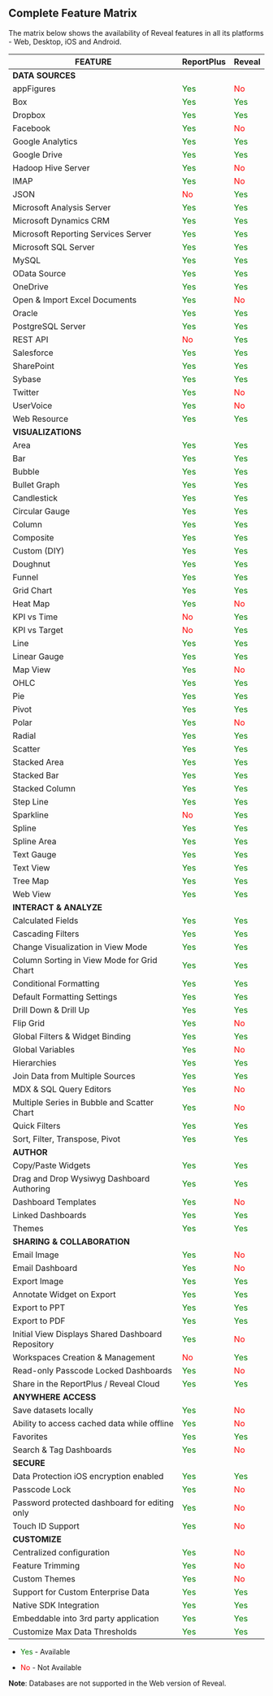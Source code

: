 ## Complete Feature Matrix

The matrix below shows the availability of Reveal features in all its platforms - Web, Desktop, iOS and Android.

| FEATURE                                           | ReportPlus                                    | Reveal                                    |
| ------------------------------------------------- | --------------------------------------------- | ----------------------------------------- |
| **DATA SOURCES**                                  |                                               |                                           |
| appFigures                                        | <span style="color: #007F00">Yes</span>       | <span style="color: #FF0000">No</span>    |
| Box                                               | <span style="color: #007F00">Yes</span>       | <span style="color: #007F00">Yes</span>   |
| Dropbox                                           | <span style="color: #007F00">Yes</span>       | <span style="color: #007F00">Yes</span>   |
| Facebook                                          | <span style="color: #007F00">Yes</span>       | <span style="color: #FF0000">No</span>    |
| Google Analytics                                  | <span style="color: #007F00">Yes</span>       | <span style="color: #007F00">Yes</span>   |
| Google Drive                                      | <span style="color: #007F00">Yes</span>       | <span style="color: #007F00">Yes</span>   |
| Hadoop Hive Server                                | <span style="color: #007F00">Yes</span>       | <span style="color: #FF0000">No</span>    |
| IMAP                                              | <span style="color: #007F00">Yes</span>       | <span style="color: #FF0000">No</span>    |
| JSON                                              | <span style="color: #FF0000">No</span>        | <span style="color: #007F00">Yes</span>   |
| Microsoft Analysis Server                         | <span style="color: #007F00">Yes</span>       | <span style="color: #007F00">Yes</span>   |
| Microsoft Dynamics CRM                            | <span style="color: #007F00">Yes</span>       | <span style="color: #007F00">Yes</span>   |
| Microsoft Reporting Services Server               | <span style="color: #007F00">Yes</span>       | <span style="color: #007F00">Yes</span>   |
| Microsoft SQL Server                              | <span style="color: #007F00">Yes</span>       | <span style="color: #007F00">Yes</span>   |
| MySQL                                             | <span style="color: #007F00">Yes</span>       | <span style="color: #007F00">Yes</span>   |
| OData Source                                      | <span style="color: #007F00">Yes</span>       | <span style="color: #007F00">Yes</span>   |
| OneDrive                                          | <span style="color: #007F00">Yes</span>       | <span style="color: #007F00">Yes</span>   |
| Open & Import Excel Documents                     | <span style="color: #007F00">Yes</span>       | <span style="color: #FF0000">No</span>    |
| Oracle                                            | <span style="color: #007F00">Yes</span>       | <span style="color: #007F00">Yes</span>   |
| PostgreSQL Server                                 | <span style="color: #007F00">Yes</span>       | <span style="color: #007F00">Yes</span>   |
| REST API                                          | <span style="color: #FF0000">No</span>        | <span style="color: #007F00">Yes</span>   |
| Salesforce                                        | <span style="color: #007F00">Yes</span>       | <span style="color: #007F00">Yes</span>    |
| SharePoint                                        | <span style="color: #007F00">Yes</span>       | <span style="color: #007F00">Yes</span>   |
| Sybase                                            | <span style="color: #007F00">Yes</span>       | <span style="color: #007F00">Yes</span>   |
| Twitter                                           | <span style="color: #007F00">Yes</span>       | <span style="color: #FF0000">No</span>    |
| UserVoice                                         | <span style="color: #007F00">Yes</span>       | <span style="color: #FF0000">No</span>    |
| Web Resource                                      | <span style="color: #007F00">Yes</span>       | <span style="color: #007F00">Yes</span>   |
| **VISUALIZATIONS**                                |                                               |                                           |
| Area                                              | <span style="color: #007F00">Yes</span>       | <span style="color: #007F00">Yes</span>   |
| Bar                                               | <span style="color: #007F00">Yes</span>       | <span style="color: #007F00">Yes</span>   |
| Bubble                                            | <span style="color: #007F00">Yes</span>       | <span style="color: #007F00">Yes</span>   |
| Bullet Graph                                      | <span style="color: #007F00">Yes</span>       | <span style="color: #007F00">Yes</span>   |
| Candlestick                                       | <span style="color: #007F00">Yes</span>       | <span style="color: #007F00">Yes</span>   |
| Circular Gauge                                    | <span style="color: #007F00">Yes</span>       | <span style="color: #007F00">Yes</span>   |
| Column                                            | <span style="color: #007F00">Yes</span>       | <span style="color: #007F00">Yes</span>   |
| Composite                                         | <span style="color: #007F00">Yes</span>       | <span style="color: #007F00">Yes</span>   |
| Custom (DIY)                                      | <span style="color: #007F00">Yes</span>       | <span style="color: #007F00">Yes</span>   |
| Doughnut                                          | <span style="color: #007F00">Yes</span>       | <span style="color: #007F00">Yes</span>   |
| Funnel                                            | <span style="color: #007F00">Yes</span>       | <span style="color: #007F00">Yes</span>   |
| Grid Chart                                         | <span style="color: #007F00">Yes</span>       | <span style="color: #007F00">Yes</span>   |
| Heat Map                                          | <span style="color: #007F00">Yes</span>       | <span style="color: #FF0000">No</span>    |
| KPI vs Time                                       | <span style="color: #FF0000">No</span>        | <span style="color: #007F00">Yes</span>   |
| KPI vs Target                                     | <span style="color: #FF0000">No</span>        | <span style="color: #007F00">Yes</span>   |
| Line                                              | <span style="color: #007F00">Yes</span>       | <span style="color: #007F00">Yes</span>   |
| Linear Gauge                                      | <span style="color: #007F00">Yes</span>       | <span style="color: #007F00">Yes</span>   |
| Map View                                          | <span style="color: #007F00">Yes</span>       | <span style="color: #FF0000">No</span>    |
| OHLC                                              | <span style="color: #007F00">Yes</span>       | <span style="color: #007F00">Yes</span>   |
| Pie                                               | <span style="color: #007F00">Yes</span>       | <span style="color: #007F00">Yes</span>   |
| Pivot                                             | <span style="color: #007F00">Yes</span>       | <span style="color: #007F00">Yes</span>   |
| Polar                                             | <span style="color: #007F00">Yes</span>       | <span style="color: #FF0000">No</span>    |
| Radial                                            | <span style="color: #007F00">Yes</span>       | <span style="color: #007F00">Yes</span>   |
| Scatter                                           | <span style="color: #007F00">Yes</span>       | <span style="color: #007F00">Yes</span>   |
| Stacked Area                                      | <span style="color: #007F00">Yes</span>       | <span style="color: #007F00">Yes</span>   |
| Stacked Bar                                       | <span style="color: #007F00">Yes</span>       | <span style="color: #007F00">Yes</span>   |
| Stacked Column                                    | <span style="color: #007F00">Yes</span>       | <span style="color: #007F00">Yes</span>   |
| Step Line                                         | <span style="color: #007F00">Yes</span>       | <span style="color: #007F00">Yes</span>   |
| Sparkline                                         | <span style="color: #FF0000">No</span>        | <span style="color: #007F00">Yes</span>   |
| Spline                                            | <span style="color: #007F00">Yes</span>       | <span style="color: #007F00">Yes</span>   |
| Spline Area                                       | <span style="color: #007F00">Yes</span>       | <span style="color: #007F00">Yes</span>   |
| Text Gauge                                        | <span style="color: #007F00">Yes</span>       | <span style="color: #007F00">Yes</span>   |
| Text View                                         | <span style="color: #007F00">Yes</span>       | <span style="color: #007F00">Yes</span>   |
| Tree Map                                          | <span style="color: #007F00">Yes</span>       | <span style="color: #007F00">Yes</span>    |
| Web View                                          | <span style="color: #007F00">Yes</span>       | <span style="color: #007F00">Yes</span>   |
| **INTERACT & ANALYZE**                            |                                               |                                           |
| Calculated Fields                                 | <span style="color: #007F00">Yes</span>       | <span style="color: #007F00">Yes</span>   |
| Cascading Filters                                 | <span style="color: #007F00">Yes</span>       | <span style="color: #007F00">Yes</span>   |
| Change Visualization in View Mode                 | <span style="color: #007F00">Yes</span>       | <span style="color: #007F00">Yes</span>   |
| Column Sorting in View Mode for Grid Chart         | <span style="color: #007F00">Yes</span>       | <span style="color: #007F00">Yes</span>   |
| Conditional Formatting                            | <span style="color: #007F00">Yes</span>       | <span style="color: #007F00">Yes</span>   |
| Default Formatting Settings                       | <span style="color: #007F00">Yes</span>       | <span style="color: #007F00">Yes</span>   |
| Drill Down & Drill Up                             | <span style="color: #007F00">Yes</span>       | <span style="color: #007F00">Yes</span>   |
| Flip Grid                                         | <span style="color: #007F00">Yes</span>       | <span style="color: #FF0000">No</span>    |
| Global Filters & Widget Binding                   | <span style="color: #007F00">Yes</span>       | <span style="color: #007F00">Yes</span>   |
| Global Variables                                  | <span style="color: #007F00">Yes</span>       | <span style="color: #FF0000">No</span>    |
| Hierarchies                                       | <span style="color: #007F00">Yes</span>       | <span style="color: #007F00">Yes</span>   |
| Join Data from Multiple Sources                   | <span style="color: #007F00">Yes</span>       | <span style="color: #007F00">Yes</span>   |
| MDX & SQL Query Editors                           | <span style="color: #007F00">Yes</span>       | <span style="color: #FF0000">No</span>    |
| Multiple Series in Bubble and Scatter Chart       | <span style="color: #007F00">Yes</span>       | <span style="color: #FF0000">No</span>    |
| Quick Filters                                     | <span style="color: #007F00">Yes</span>       | <span style="color: #007F00">Yes</span>   |
| Sort, Filter, Transpose, Pivot                    | <span style="color: #007F00">Yes</span>       | <span style="color: #007F00">Yes</span>   |
| **AUTHOR**                                        |                                               |                                           |
| Copy/Paste Widgets                                | <span style="color: #007F00">Yes</span>       | <span style="color: #007F00">Yes</span>   |
| Drag and Drop Wysiwyg Dashboard Authoring         | <span style="color: #007F00">Yes</span>       | <span style="color: #007F00">Yes</span>   |
| Dashboard Templates                               | <span style="color: #007F00">Yes</span>       | <span style="color: #FF0000">No</span>    |
| Linked Dashboards                                 | <span style="color: #007F00">Yes</span>       | <span style="color: #007F00">Yes</span>   |
| Themes                                            | <span style="color: #007F00">Yes</span>       | <span style="color: #007F00">Yes</span>   |
| **SHARING & COLLABORATION**                       |                                               |                                           |
| Email Image                                       | <span style="color: #007F00">Yes</span>       | <span style="color: #FF0000">No</span>    |
| Email Dashboard                                   | <span style="color: #007F00">Yes</span>       | <span style="color: #FF0000">No</span>    |
| Export Image                                      | <span style="color: #007F00">Yes</span>       | <span style="color: #007F00">Yes</span>   |
| Annotate Widget on Export                         | <span style="color: #007F00">Yes</span>       | <span style="color: #007F00">Yes</span>   |
| Export to PPT                                     | <span style="color: #007F00">Yes</span>       | <span style="color: #007F00">Yes</span>   |
| Export to PDF                                     | <span style="color: #007F00">Yes</span>       | <span style="color: #007F00">Yes</span>   |
| Initial View Displays Shared Dashboard Repository | <span style="color: #007F00">Yes</span>       | <span style="color: #FF0000">No</span>    |
| Workspaces Creation & Management                       | <span style="color: #FF0000">No</span>        | <span style="color: #007F00">Yes</span>   |
| Read-only Passcode Locked Dashboards              | <span style="color: #007F00">Yes</span>       | <span style="color: #FF0000">No</span>    |
| Share in the ReportPlus / Reveal Cloud            | <span style="color: #007F00">Yes</span>       | <span style="color: #007F00">Yes</span>   |
| **ANYWHERE ACCESS**                               |                                               |                                           |
| Save datasets locally                             | <span style="color: #007F00">Yes</span>       | <span style="color: #FF0000">No</span>    |
| Ability to access cached data while offline       | <span style="color: #007F00">Yes</span>       | <span style="color: #FF0000">No</span>    |
| Favorites                                         | <span style="color: #007F00">Yes</span>       | <span style="color: #007F00">Yes</span>   |
| Search & Tag Dashboards                           | <span style="color: #007F00">Yes</span>       | <span style="color: #FF0000">No</span>    |
| **SECURE**                                        |                                               |                                           |
| Data Protection iOS encryption enabled            | <span style="color: #007F00">Yes</span>       | <span style="color: #007F00">Yes</span>   |
| Passcode Lock                                     | <span style="color: #007F00">Yes</span>       | <span style="color: #FF0000">No</span>    |
| Password protected dashboard for editing only     | <span style="color: #007F00">Yes</span>       | <span style="color: #FF0000">No</span>    |
| Touch ID Support                                  | <span style="color: #007F00">Yes</span>       | <span style="color: #FF0000">No</span>    |
| **CUSTOMIZE**                                     |                                               |                                           |
| Centralized configuration                         | <span style="color: #007F00">Yes</span>       | <span style="color: #FF0000">No</span>    |
| Feature Trimming                                  | <span style="color: #007F00">Yes</span>       | <span style="color: #FF0000">No</span>    |
| Custom Themes                                     | <span style="color: #007F00">Yes</span>       | <span style="color: #FF0000">No</span>    |
| Support for Custom Enterprise Data                | <span style="color: #007F00">Yes</span>       | <span style="color: #007F00">Yes</span>   |
| Native SDK Integration                            | <span style="color: #007F00">Yes</span>       | <span style="color: #007F00">Yes</span>   |
| Embeddable into 3rd party application             | <span style="color: #007F00">Yes</span>       | <span style="color: #007F00">Yes</span>   |
| Customize Max Data Thresholds                     | <span style="color: #007F00">Yes</span>       | <span style="color: #007F00">Yes</span>   |

  - <span style="color: #007F00">Yes</span> - Available

  - <span style="color: #FF0000">No</span>  - Not Available

<a name='databases-web'></a>
**Note**: Databases are not supported in the Web version of Reveal.
